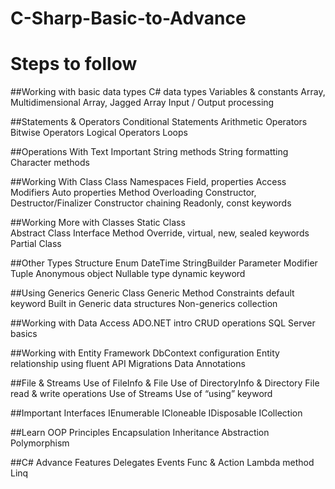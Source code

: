 # C-Sharp-Basic-to-Advance
# Steps to follow

##Working with basic data types
C# data types
Variables & constants
Array, Multidimensional Array, Jagged Array
Input / Output processing

##Statements & Operators
Conditional Statements
Arithmetic Operators
Bitwise Operators
Logical Operators
Loops

##Operations With Text
Important String methods
String formatting
Character methods

##Working With Class
Class 
Namespaces
Field, properties
Access Modifiers
Auto properties
Method Overloading
Constructor, Destructor/Finalizer
Constructor chaining
Readonly, const keywords

##Working More with Classes
Static Class  
Abstract Class
Interface
Method Override, virtual, new, sealed keywords
Partial Class

##Other Types
Structure
Enum
DateTime
StringBuilder
Parameter Modifier
Tuple
Anonymous object
Nullable type
dynamic keyword

##Using Generics
Generic Class
Generic Method
Constraints
default keyword
Built in Generic data structures
Non-generics collection

##Working with Data Access
ADO.NET intro
CRUD operations 
SQL Server basics

##Working with Entity Framework
DbContext configuration
Entity relationship using fluent API
Migrations
Data Annotations

##File & Streams
Use of FileInfo & File
Use of DirectoryInfo & Directory
File read & write operations
Use of Streams
Use of “using” keyword

##Important Interfaces
IEnumerable
ICloneable
IDisposable
ICollection

##Learn OOP Principles
Encapsulation
Inheritance
Abstraction
Polymorphism

##C# Advance Features
Delegates 
Events
Func & Action
Lambda method
Linq
